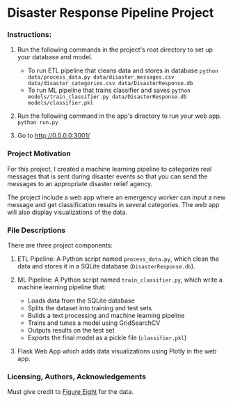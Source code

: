 # Disaster Response Pipeline Project

### Instructions:
1. Run the following commands in the project's root directory to set up your database and model.

    - To run ETL pipeline that cleans data and stores in database
        `python data/process_data.py data/disaster_messages.csv data/disaster_categories.csv data/DisasterResponse.db`
    - To run ML pipeline that trains classifier and saves
        `python models/train_classifier.py data/DisasterResponse.db models/classifier.pkl`

2. Run the following command in the app's directory to run your web app.
    `python run.py`

3. Go to http://0.0.0.0:3001/

### Project Motivation

For this project, I created a machine learning pipeline to categorize real messages that is sent during disaster events so that you can send the messages to an appropriate disaster relief agency.

The project include a web app where an emergency worker can input a new message and get classification results in several categories. The web app will also display visualizations of the data.

### File Descriptions

There are three project components:

 1. ETL Pipeline: A Python script named `process_data.py`, which clean the data and stores it in a SQLite database (`DisasterResponse.db`).
 
 2. ML Pipeline: A Python script named `train_classifier.py`, which write a machine learning pipeline that:
 
       - Loads data from the SQLite database
       - Splits the dataset into training and test sets  
       - Builds a text processing and machine learning pipeline
       - Trains and tunes a model using GridSearchCV
       - Outputs results on the test set
       - Exports the final model as a pickle file (`classifier.pkl`)
       
 3. Flask Web App which adds data visualizations using Plotly in the web app. 
 
### Licensing, Authors, Acknowledgements

Must give credit to [Figure Eight](https://www.figure-eight.com/) for the data.

